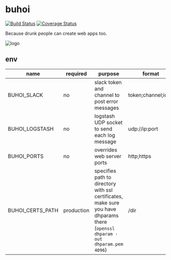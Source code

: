 # buhoi

[![Build Status](https://travis-ci.org/titarenko/buhoi.svg?branch=master)](https://travis-ci.org/titarenko/buhoi)
[![Coverage Status](https://coveralls.io/repos/github/titarenko/buhoi/badge.svg?branch=master)](https://coveralls.io/github/titarenko/buhoi?branch=master)

Because drunk people can create web apps too.

![logo](https://i0.wp.com/eduncovered.com/wp-content/uploads/2014/01/simpsons-bender-drunk.jpg)

## env

| name | required | purpose | format | example |
| --- | --- | --- | --- | --- |
| BUHOI_SLACK | no | slack token and channel to post error messages | token;channel;icon | xoxb-...;alerts;:hideyourpain: |
| BUHOI_LOGSTASH | no | logstash UDP socket to send each log message | udp://ip:port | udp://192.168.1.10:5000 |
| BUHOI_PORTS | no | overrides web server ports | http;https | 3000;3001 |
| BUHOI_CERTS_PATH | production | specifies path to directory with ssl certificates, make sure you have dhparams there (`openssl dhparam -out dhparam.pem 4096`) | /dir | /var/lib/letsencrypt/my.site.com |
